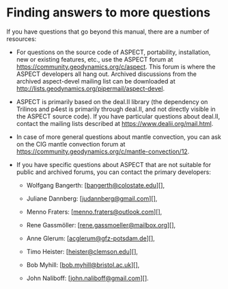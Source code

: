 # Finding answers to more questions

If you have questions that go beyond this manual, there are a number of
resources:

-   For questions on the source code of ASPECT,
    portability, installation, new or existing features, etc., use the
    ASPECT forum at
    <https://community.geodynamics.org/c/aspect>. This forum is where the
    ASPECT developers all hang out. Archived
    discussions from the archived aspect-devel mailing list can be downloaded
    at <http://lists.geodynamics.org/pipermail/aspect-devel>.

-   ASPECT is primarily based on the deal.II
    library (the dependency on Trilinos and p4est is primarily through
    deal.II, and not directly visible in the
    ASPECT source code). If you have particular
    questions about deal.II, contact the mailing lists described at
    <https://www.dealii.org/mail.html>.

-   In case of more general questions about mantle convection, you can ask on
    the CIG mantle convection forum at
    <https://community.geodynamics.org/c/mantle-convection/12>.

-   If you have specific questions about ASPECT
    that are not suitable for public and archived forums, you can contact the
    primary developers:

    -   Wolfgang Bangerth: [bangerth@colostate.edu][],

    -   Juliane Dannberg: [judannberg@gmail.com][],

    -   Menno Fraters: [menno.fraters@outlook.com][],

    -   Rene Gassm&ouml;ller: [rene.gassmoeller@mailbox.org][],

    -   Anne Glerum: [acglerum@gfz-potsdam.de][],

    -   Timo Heister: [heister@clemson.edu][],

    -   Bob Myhill: [bob.myhill@bristol.ac.uk][],

    -   John Naliboff: [john.naliboff@gmail.com][].
